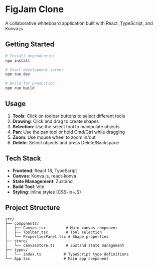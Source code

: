 # FigJam Clone

A collaborative whiteboard application built with React, TypeScript, and Konva.js.

## Getting Started

```bash
# Install dependencies
npm install

# Start development server
npm run dev

# Build for production
npm run build
```

## Usage

1. **Tools**: Click on toolbar buttons to select different tools
2. **Drawing**: Click and drag to create shapes
3. **Selection**: Use the select tool to manipulate objects
4. **Pan**: Use the pan tool or hold Cmd/Ctrl while dragging
5. **Zoom**: Use mouse wheel to zoom in/out
6. **Delete**: Select objects and press Delete/Backspace

## Tech Stack

- **Frontend**: React 18, TypeScript
- **Canvas**: Konva.js, react-konva
- **State Management**: Zustand
- **Build Tool**: Vite
- **Styling**: Inline styles (CSS-in-JS)

## Project Structure

```
src/
├── components/
│   ├── Canvas.tsx         # Main canvas component
│   ├── Toolbar.tsx        # Tool selection
│   └── PropertiesPanel.tsx # Shape properties
├── store/
│   └── canvasStore.ts     # Zustand state management
├── types/
│   └── index.ts          # TypeScript type definitions
└── App.tsx               # Main app component
```
